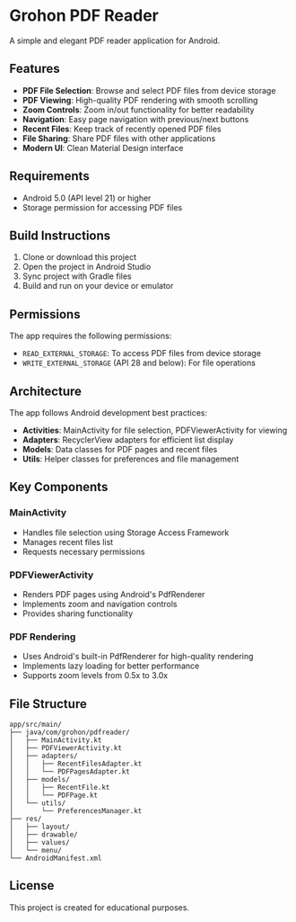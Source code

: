 # Grohon PDF Reader

A simple and elegant PDF reader application for Android.

## Features

- **PDF File Selection**: Browse and select PDF files from device storage
- **PDF Viewing**: High-quality PDF rendering with smooth scrolling
- **Zoom Controls**: Zoom in/out functionality for better readability
- **Navigation**: Easy page navigation with previous/next buttons
- **Recent Files**: Keep track of recently opened PDF files
- **File Sharing**: Share PDF files with other applications
- **Modern UI**: Clean Material Design interface

## Requirements

- Android 5.0 (API level 21) or higher
- Storage permission for accessing PDF files

## Build Instructions

1. Clone or download this project
2. Open the project in Android Studio
3. Sync project with Gradle files
4. Build and run on your device or emulator

## Permissions

The app requires the following permissions:
- `READ_EXTERNAL_STORAGE`: To access PDF files from device storage
- `WRITE_EXTERNAL_STORAGE` (API 28 and below): For file operations

## Architecture

The app follows Android development best practices:
- **Activities**: MainActivity for file selection, PDFViewerActivity for viewing
- **Adapters**: RecyclerView adapters for efficient list display
- **Models**: Data classes for PDF pages and recent files
- **Utils**: Helper classes for preferences and file management

## Key Components

### MainActivity
- Handles file selection using Storage Access Framework
- Manages recent files list
- Requests necessary permissions

### PDFViewerActivity
- Renders PDF pages using Android's PdfRenderer
- Implements zoom and navigation controls
- Provides sharing functionality

### PDF Rendering
- Uses Android's built-in PdfRenderer for high-quality rendering
- Implements lazy loading for better performance
- Supports zoom levels from 0.5x to 3.0x

## File Structure

```
app/src/main/
├── java/com/grohon/pdfreader/
│   ├── MainActivity.kt
│   ├── PDFViewerActivity.kt
│   ├── adapters/
│   │   ├── RecentFilesAdapter.kt
│   │   └── PDFPagesAdapter.kt
│   ├── models/
│   │   ├── RecentFile.kt
│   │   └── PDFPage.kt
│   └── utils/
│       └── PreferencesManager.kt
├── res/
│   ├── layout/
│   ├── drawable/
│   ├── values/
│   └── menu/
└── AndroidManifest.xml
```

## License

This project is created for educational purposes.
